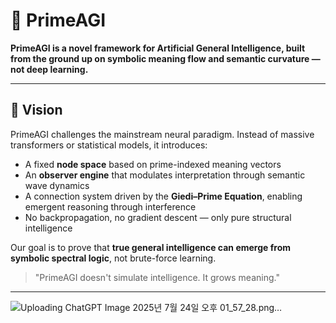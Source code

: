 # 🧠 PrimeAGI

**PrimeAGI is a novel framework for Artificial General Intelligence, built from the ground up on symbolic meaning flow and semantic curvature — not deep learning.**

---

## 🚀 Vision

PrimeAGI challenges the mainstream neural paradigm. Instead of massive transformers or statistical models, it introduces:

- A fixed **node space** based on prime-indexed meaning vectors  
- An **observer engine** that modulates interpretation through semantic wave dynamics  
- A connection system driven by the **Giedi–Prime Equation**, enabling emergent reasoning through interference  
- No backpropagation, no gradient descent — only pure structural intelligence

Our goal is to prove that **true general intelligence can emerge from symbolic spectral logic**, not brute-force learning.

> "PrimeAGI doesn't simulate intelligence. It grows meaning."

---


![Uploading ChatGPT Image 2025년 7월 24일 오후 01_57_28.png…]()
